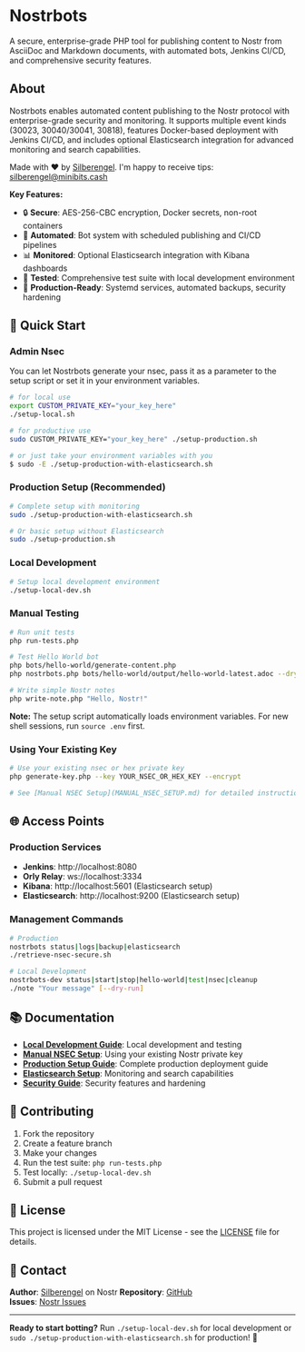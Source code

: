 # Nostrbots

A secure, enterprise-grade PHP tool for publishing content to Nostr from AsciiDoc and Markdown documents, with automated bots, Jenkins CI/CD, and comprehensive security features.

## About

Nostrbots enables automated content publishing to the Nostr protocol with enterprise-grade security and monitoring. It supports multiple event kinds (30023, 30040/30041, 30818), features Docker-based deployment with Jenkins CI/CD, and includes optional Elasticsearch integration for advanced monitoring and search capabilities.

Made with ❤️ by [Silberengel](https://github.com/Silberengel).
I'm happy to receive tips: silberengel@minibits.cash

**Key Features:**
- 🔒 **Secure**: AES-256-CBC encryption, Docker secrets, non-root containers
- 🤖 **Automated**: Bot system with scheduled publishing and CI/CD pipelines
- 📊 **Monitored**: Optional Elasticsearch integration with Kibana dashboards
- 🧪 **Tested**: Comprehensive test suite with local development environment
- 🚀 **Production-Ready**: Systemd services, automated backups, security hardening

## 🚀 Quick Start

### Admin Nsec
You can let Nostrbots generate your nsec, pass it as a parameter to the setup script or set it in your environment variables.
```bash
# for local use
export CUSTOM_PRIVATE_KEY="your_key_here"
./setup-local.sh

# for productive use
sudo CUSTOM_PRIVATE_KEY="your_key_here" ./setup-production.sh

# or just take your environment variables with you
$ sudo -E ./setup-production-with-elasticsearch.sh
```

### Production Setup (Recommended)
```bash
# Complete setup with monitoring
sudo ./setup-production-with-elasticsearch.sh

# Or basic setup without Elasticsearch
sudo ./setup-production.sh
```

### Local Development
```bash
# Setup local development environment
./setup-local-dev.sh
```

### Manual Testing
```bash
# Run unit tests
php run-tests.php

# Test Hello World bot
php bots/hello-world/generate-content.php
php nostrbots.php bots/hello-world/output/hello-world-latest.adoc --dry-run

# Write simple Nostr notes
php write-note.php "Hello, Nostr!"
```

**Note:** The setup script automatically loads environment variables. For new shell sessions, run `source .env` first.

### Using Your Existing Key
```bash
# Use your existing nsec or hex private key
php generate-key.php --key YOUR_NSEC_OR_HEX_KEY --encrypt

# See [Manual NSEC Setup](MANUAL_NSEC_SETUP.md) for detailed instructions
```

## 🌐 Access Points

### Production Services
- **Jenkins**: http://localhost:8080
- **Orly Relay**: ws://localhost:3334
- **Kibana**: http://localhost:5601 (Elasticsearch setup)
- **Elasticsearch**: http://localhost:9200 (Elasticsearch setup)

### Management Commands
```bash
# Production
nostrbots status|logs|backup|elasticsearch
./retrieve-nsec-secure.sh

# Local Development
nostrbots-dev status|start|stop|hello-world|test|nsec|cleanup
./note "Your message" [--dry-run]
```

## 📚 Documentation

- **[Local Development Guide](LOCAL_DEVELOPMENT.md)**: Local development and testing
- **[Manual NSEC Setup](MANUAL_NSEC_SETUP.md)**: Using your existing Nostr private key
- **[Production Setup Guide](PRODUCTION_SETUP.md)**: Complete production deployment guide
- **[Elasticsearch Setup](ELASTICSEARCH_SETUP.md)**: Monitoring and search capabilities
- **[Security Guide](SECURITY_GUIDE.md)**: Security features and hardening

## 🤝 Contributing

1. Fork the repository
2. Create a feature branch
3. Make your changes
4. Run the test suite: `php run-tests.php`
5. Test locally: `./setup-local-dev.sh`
6. Submit a pull request

## 📄 License

This project is licensed under the MIT License - see the [LICENSE](LICENSE) file for details.

## 📧 Contact

**Author**: [Silberengel](https://jumble.imwald.eu/users/npub1l5sga6xg72phsz5422ykujprejwud075ggrr3z2hwyrfgr7eylqstegx9z) on Nostr
**Repository**: [GitHub](https://github.com/Silberengel/nostrbots)  
**Issues**: [Nostr Issues](https://gitworkshop.dev/npub1l5sga6xg72phsz5422ykujprejwud075ggrr3z2hwyrfgr7eylqstegx9z/theforest.nostr1.com/Nostrbots)

---

**Ready to start botting?** Run `./setup-local-dev.sh` for local development or `sudo ./setup-production-with-elasticsearch.sh` for production! 🚀
